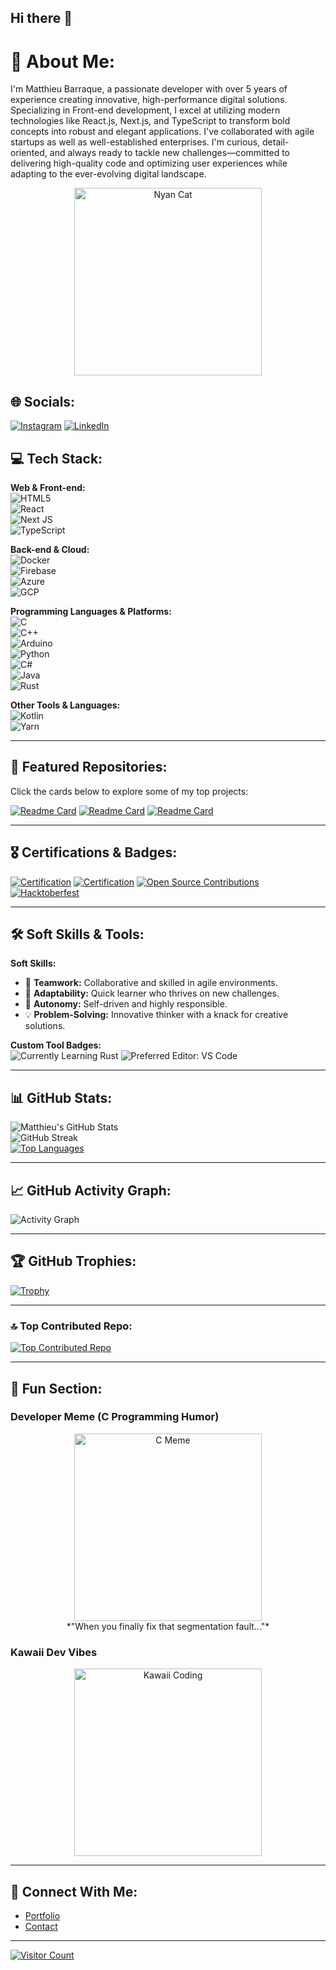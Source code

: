 ## Hi there 👋

# 💫 About Me:
I'm Matthieu Barraque, a passionate developer with over 5 years of experience creating innovative, high-performance digital solutions. Specializing in Front-end development, I excel at utilizing modern technologies like React.js, Next.js, and TypeScript to transform bold concepts into robust and elegant applications. I've collaborated with agile startups as well as well-established enterprises. I'm curious, detail-oriented, and always ready to tackle new challenges—committed to delivering high-quality code and optimizing user experiences while adapting to the ever-evolving digital landscape.

<!-- Animated Developer GIF -->
<p align="center">
  <img src="https://media.giphy.com/media/mtaWx98w7mX7y/giphy.gif" alt="Nyan Cat" width="300"/>
</p>

## 🌐 Socials:
[![Instagram](https://img.shields.io/badge/Instagram-%23E4405F.svg?logo=Instagram&logoColor=white)](https://instagram.com/rayane_chch/) [![LinkedIn](https://img.shields.io/badge/LinkedIn-%230077B5.svg?logo=linkedin&logoColor=white)](https://linkedin.com/in/rayane-achouchi-00bba9240/)

## 💻 Tech Stack:

**Web & Front-end:**  
![HTML5](https://img.shields.io/badge/html5-%23E34F26.svg?style=for-the-badge&logo=html5&logoColor=white)  
![React](https://img.shields.io/badge/react-%2320232a.svg?style=for-the-badge&logo=react&logoColor=%2361DAFB)  
![Next JS](https://img.shields.io/badge/Next-black?style=for-the-badge&logo=next.js&logoColor=white)  
![TypeScript](https://img.shields.io/badge/typescript-%23007ACC.svg?style=for-the-badge&logo=typescript&logoColor=white)

**Back-end & Cloud:**  
![Docker](https://img.shields.io/badge/docker-%230db7ed.svg?style=for-the-badge&logo=docker&logoColor=white)  
![Firebase](https://img.shields.io/badge/Firebase-FFCA28?style=for-the-badge&logo=firebase&logoColor=black)  
![Azure](https://img.shields.io/badge/Azure-0078D4?style=for-the-badge&logo=microsoft-azure&logoColor=white)  
![GCP](https://img.shields.io/badge/GCP-4285F4?style=for-the-badge&logo=google-cloud&logoColor=white)

**Programming Languages & Platforms:**  
![C](https://img.shields.io/badge/C-00599C?style=for-the-badge&logo=c&logoColor=white)  
![C++](https://img.shields.io/badge/C++-00599C?style=for-the-badge&logo=c%2B%2B&logoColor=white)  
![Arduino](https://img.shields.io/badge/Arduino-00979D?style=for-the-badge&logo=arduino&logoColor=white)  
![Python](https://img.shields.io/badge/Python-3776AB?style=for-the-badge&logo=python&logoColor=white)  
![C#](https://img.shields.io/badge/C%23-239120?style=for-the-badge&logo=c-sharp&logoColor=white)  
![Java](https://img.shields.io/badge/Java-ED8B00?style=for-the-badge&logo=java&logoColor=white)  
![Rust](https://img.shields.io/badge/Rust-000000?style=for-the-badge&logo=rust&logoColor=white)

**Other Tools & Languages:**  
![Kotlin](https://img.shields.io/badge/kotlin-%237F52FF.svg?style=for-the-badge&logo=kotlin&logoColor=white)  
![Yarn](https://img.shields.io/badge/yarn-%232C8EBB.svg?style=for-the-badge&logo=yarn&logoColor=white)

---

## 🚀 Featured Repositories:
Click the cards below to explore some of my top projects:

[![Readme Card](https://github-readme-stats.vercel.app/api/pin/?username=m4tth1euNa0p1c&repo=ProjectOne)](https://github.com/m4tth1euNa0p1c/API-REST-SECURITY-JAVA)
[![Readme Card](https://github-readme-stats.vercel.app/api/pin/?username=m4tth1euNa0p1c&repo=ProjectTwo)](https://github.com/m4tth1euNa0p1c/Authly-SaaS-Architecture)
[![Readme Card](https://github-readme-stats.vercel.app/api/pin/?username=m4tth1euNa0p1c&repo=ProjectThree)](https://github.com/m4tth1euNa0p1c/ETF-Tracker-Pro)

---

## 🎖️ Certifications & Badges:

<!-- Replace with your own badge images or dynamic badge sections from a GitHub Action -->
[![Certification](https://img.shields.io/badge/Certified-AWS_Solutions_Architect-blue?style=for-the-badge&logo=amazonaws)](https://www.yourcertlink.com)
[![Certification](https://img.shields.io/badge/Certified-Azure_Developer-blue?style=for-the-badge&logo=microsoftazure)](https://www.yourcertlink.com)
[![Open Source Contributions](https://img.shields.io/badge/Open-Source-Contributor-brightgreen?style=for-the-badge)](https://github.com/m4tth1euNa0p1c)
[![Hacktoberfest](https://img.shields.io/badge/Hacktoberfest-Participant-orange?style=for-the-badge)](https://hacktoberfest.digitalocean.com)

---

## 🛠️ Soft Skills & Tools:
**Soft Skills:**  
- 🤝 **Teamwork:** Collaborative and skilled in agile environments.  
- 🔄 **Adaptability:** Quick learner who thrives on new challenges.  
- 🎯 **Autonomy:** Self-driven and highly responsible.  
- 💡 **Problem-Solving:** Innovative thinker with a knack for creative solutions.

**Custom Tool Badges:**  
![Currently Learning Rust](https://img.shields.io/badge/Currently%20Learning-Rust-orange?style=for-the-badge&logo=rust&logoColor=white)
![Preferred Editor: VS Code](https://img.shields.io/badge/Editor-VS%20Code-0078d7?style=for-the-badge&logo=visual-studio-code&logoColor=white)

---

## 📊 GitHub Stats:
![Matthieu's GitHub Stats](https://github-readme-stats.vercel.app/api?username=m4tth1euNa0p1c&theme=dark&hide_border=false&include_all_commits=true&count_private=true)  
![GitHub Streak](https://github-readme-streak-stats.herokuapp.com/?user=m4tth1euNa0p1c&theme=dark&hide_border=false)  
[![Top Languages](https://github-readme-stats.vercel.app/api/top-langs/?username=m4tth1euNa0p1c&theme=dark&hide_border=false&include_all_commits=true&count_private=true&layout=compact)](https://github.com/anuraghazra/github-readme-stats)

---

## 📈 GitHub Activity Graph:
![Activity Graph](https://activity-graph.herokuapp.com/graph?username=m4tth1euNa0p1c&theme=react-dark&area=true)

---

## 🏆 GitHub Trophies:
[![Trophy](https://github-profile-trophy.vercel.app/?username=m4tth1euNa0p1c&theme=dark&no-frame=false&no-bg=true&margin-w=4)](https://github.com/ryo-ma/github-profile-trophy)

---

### 🔝 Top Contributed Repo:
[![Top Contributed Repo](https://github-contributor-stats.vercel.app/api?username=m4tth1euNa0p1c&limit=5&theme=dark&combine_all_yearly_contributions=true)](https://github.com/m4tth1euNa0p1c)

---

## 🎉 Fun Section:
### Developer Meme (C Programming Humor)
<p align="center">
  <img src="https://i.imgur.com/3aXNjz0.gif" alt="C Meme" width="300"/>
  <br>
  *"When you finally fix that segmentation fault..."*
</p>

### Kawaii Dev Vibes
<p align="center">
  <img src="https://media.giphy.com/media/3oEjI6SIIHBdRxXI40/giphy.gif" alt="Kawaii Coding" width="300"/>
</p>

---

## 🔗 Connect With Me:
- [Portfolio](https://matthieubarraque.com)  
- [Contact](mailto:matthieu.barraque@efrei.net)

---
[![Visitor Count](https://visitcount.itsvg.in/api?id=m4tth1euNa0p1c&icon=0&color=12)](https://visitcount.itsvg.in)

<!-- Proudly created with GPRM ( https://gprm.itsvg.in ) -->
